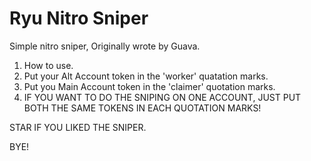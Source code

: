 # Ryu Nitro Sniper
Simple nitro sniper, Originally wrote by Guava.

1. How to use.
2. Put your Alt Account token in the 'worker' quatation marks.
3. Put you Main Account token in the 'claimer' quotation marks.
4. IF YOU WANT TO DO THE SNIPING ON ONE ACCOUNT, JUST PUT BOTH THE SAME TOKENS IN EACH QUOTATION MARKS!

STAR IF YOU LIKED THE SNIPER.

BYE!
